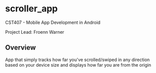 # scroller_app

CST407 - Mobile App Development in Android

Project Lead: Froenn Warner

## Overview

App that simply tracks how far you've scrolled/swiped in any direction based on your device size and displays how far you are from the origin
